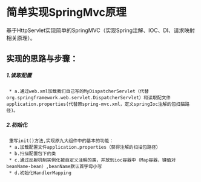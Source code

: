 简单实现SpringMvc原理
===
基于HttpServlet实现简单的SpringMVC（实现Spring注解、IOC、DI、请求映射相关原理）。

## 实现的思路与步骤：

##### 1.读取配置
     * a.通过web.xml加载我们自己写的MyDispatcherServlet（代替org.springframework.web.servlet.DispatcherServlet）和读取配文件application.properties(代替原spring-mvc.xml，定义springIoc注解的包扫描路径)。
	 
##### 2.初始化
     重写init()方法,实现原九大组件中的基本的功能：
	 * a.加载配置文件application.properties（获得注解的扫描包路径）
	 * b.扫描配置包下的类
	 * c.通过反射机制实例化被自定义注解的类，并放到ioc容器中（Map容器，键值对beanName-bean）,beanName默认首字母小写
	 * d.初始化HandlerMapping
